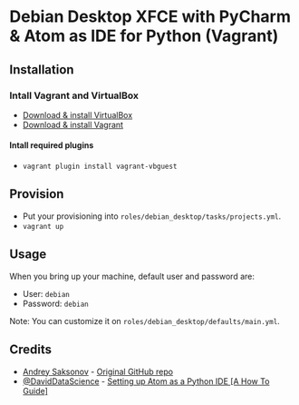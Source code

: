 # Debian Desktop XFCE with PyCharm & Atom as IDE for Python (Vagrant)

## Installation

### Intall Vagrant and VirtualBox

- [Download & install VirtualBox](https://www.virtualbox.org)
- [Download & install Vagrant](https://www.vagrantup.com)

#### Intall required plugins

- `vagrant plugin install vagrant-vbguest`

## Provision

- Put your provisioning into `roles/debian_desktop/tasks/projects.yml`.
- `vagrant up`

## Usage

When you bring up your machine, default user and password are:

- User: `debian`
- Password: `debian`

Note: You can customize it on `roles/debian_desktop/defaults/main.yml`.

## Credits

* [Andrey Saksonov](https://saksonov.me) - [Original GitHub repo](https://github.com/andreysaksonov/vagrant_debian-desktop)
* [@DavidDataScience](https://hackernoon.com/u/DavidDataScience) - [Setting up Atom as a Python IDE [A How To Guide]](https://hackernoon.com/setting-up-atom-as-a-python-ide-a-how-to-guide-o6dd37ff)
